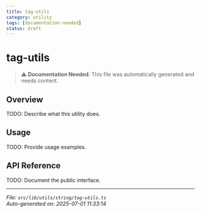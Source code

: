 ```yaml
---
title: tag-utils
category: utility
tags: [documentation-needed]
status: draft
---
```


# tag-utils

> ⚠️ **Documentation Needed**: This file was automatically generated and needs content.

## Overview

TODO: Describe what this utility does.

## Usage

TODO: Provide usage examples.

## API Reference

TODO: Document the public interface.

---

*File: `src/lib/utils/string/tag-utils.ts`*  
*Auto-generated on: 2025-07-01 11:33:14*
